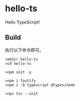 # hello-ts

Hello TypeScript!

## Build

执行以下命令即可。

```
>mkdir hello-ts
>cd hello-ts

>npm init -y

>npm i fastify
>npm i -D typescript @types/node

>npx tsc --init
```
